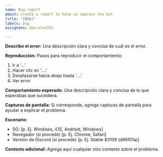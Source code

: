 ```yaml
---
name: Bug report
about: Create a report to help us improve the bot
title: "[BUG]"
labels: bug
assignees: dperales555

---
```


**Describe el error:**
Una descripción clara y concisa de cuál es el error.

**Reproducción:**
Pasos para reproducir el comportamiento:
1. Ir a '...'
2. Hacer clic en '....'
3. Desplazarse hacia abajo hasta '....'
4. Ver error

**Comportamiento esperado:**
Una descripción clara y concisa de lo que esperabas que sucediera.

**Capturas de pantalla:**
Si corresponde, agrega capturas de pantalla para ayudar a explicar el problema.

**Escenario:**
  - SO: [p. Ej. Windows, iOS, Android, Windows]
  - Navegador (si procede) [p. Ej. Chrome, Safari]
  - Versión de Discord (si procede) [p. Ej. Stable 83109 (d96f01a)]

**Contexto adicional:**
Agrega aquí cualquier otro contexto sobre el problema.
